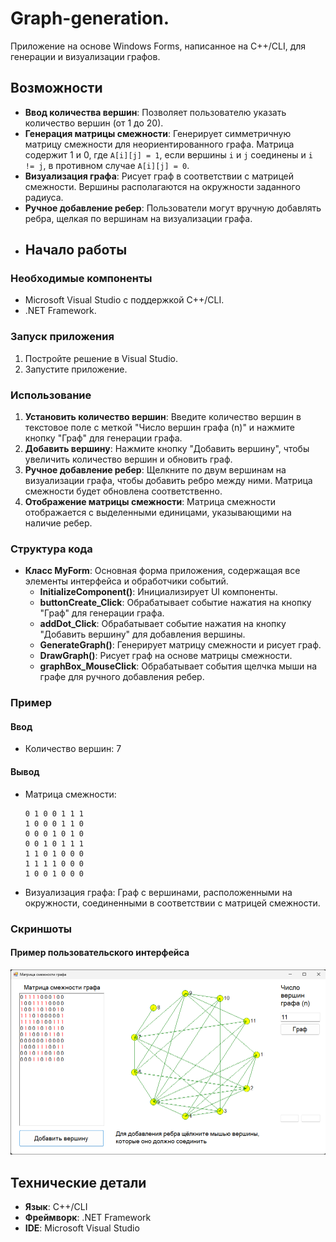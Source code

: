 # Graph-generation.
Приложение на основе Windows Forms, написанное на C++/CLI, для генерации и визуализации графов.

## Возможности
- **Ввод количества вершин**: Позволяет пользователю указать количество вершин (от 1 до 20).
- **Генерация матрицы смежности**: Генерирует симметричную матрицу смежности для неориентированного графа. Матрица содержит 1 и 0, где `A[i][j] = 1`, если вершины `i` и `j` соединены и `i != j`, в противном случае `A[i][j] = 0`.
- **Визуализация графа**: Рисует граф в соответствии с матрицей смежности. Вершины располагаются на окружности заданного радиуса.
- **Ручное добавление ребер**: Пользователи могут вручную добавлять ребра, щелкая по вершинам на визуализации графа.
- ## Начало работы

### Необходимые компоненты

- Microsoft Visual Studio с поддержкой C++/CLI.
- .NET Framework.

### Запуск приложения

1. Постройте решение в Visual Studio.
2. Запустите приложение.

### Использование

1. **Установить количество вершин**: Введите количество вершин в текстовое поле с меткой "Число вершин графа (n)" и нажмите кнопку "Граф" для генерации графа.
2. **Добавить вершину**: Нажмите кнопку "Добавить вершину", чтобы увеличить количество вершин и обновить граф.
3. **Ручное добавление ребер**: Щелкните по двум вершинам на визуализации графа, чтобы добавить ребро между ними. Матрица смежности будет обновлена соответственно.
4. **Отображение матрицы смежности**: Матрица смежности отображается с выделенными единицами, указывающими на наличие ребер.

### Структура кода

- **Класс MyForm**: Основная форма приложения, содержащая все элементы интерфейса и обработчики событий.
  - **InitializeComponent()**: Инициализирует UI компоненты.
  - **buttonCreate_Click**: Обрабатывает событие нажатия на кнопку "Граф" для генерации графа.
  - **addDot_Click**: Обрабатывает событие нажатия на кнопку "Добавить вершину" для добавления вершины.
  - **GenerateGraph()**: Генерирует матрицу смежности и рисует граф.
  - **DrawGraph()**: Рисует граф на основе матрицы смежности.
  - **graphBox_MouseClick**: Обрабатывает события щелчка мыши на графе для ручного добавления ребер.

 ### Пример

#### Ввод

- Количество вершин: 7

#### Вывод

- Матрица смежности:
  ```
  0 1 0 0 1 1 1
  1 0 0 0 1 1 0
  0 0 0 1 0 1 0
  0 0 1 0 1 1 1
  1 1 0 1 0 0 0
  1 1 1 1 0 0 0
  1 0 0 1 0 0 0
  ```
- Визуализация графа: Граф с вершинами, расположенными на окружности, соединенными в соответствии с матрицей смежности.

### Скриншоты

#### Пример пользовательского интерфейса
![User Interface](example_interface.png)


## Технические детали

- **Язык**: C++/CLI
- **Фреймворк**: .NET Framework
- **IDE**: Microsoft Visual Studio


